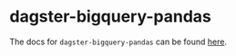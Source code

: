 # dagster-bigquery-pandas

The docs for `dagster-bigquery-pandas` can be found
[here](https://docs.dagster.io/_apidocs/libraries/dagster-bigquery-pandas).
